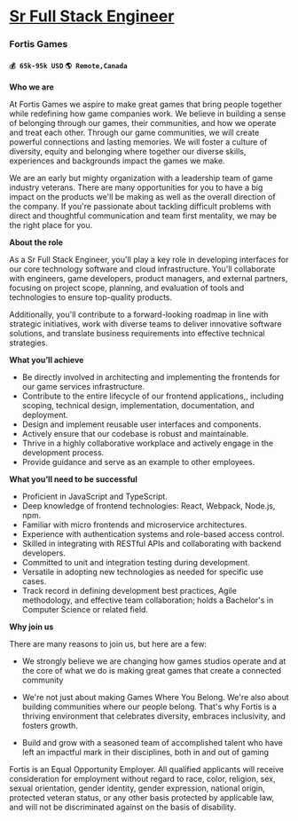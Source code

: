 # [Sr Full Stack Engineer](https://www.remotewlb.com/apply/sr-full-stack-engineer-40150)  
### Fortis Games  
#### `💰 65k-95k USD` `🌎 Remote,Canada`  

**Who we are**

At Fortis Games we aspire to make great games that bring people together while redefining how game companies work. We believe in building a sense of belonging through our games, their communities, and how we operate and treat each other. Through our game communities, we will create powerful connections and lasting memories. We will foster a culture of diversity, equity and belonging where together our diverse skills, experiences and backgrounds impact the games we make.

We are an early but mighty organization with a leadership team of game industry veterans. There are many opportunities for you to have a big impact on the products we'll be making as well as the overall direction of the company. If you're passionate about tackling difficult problems with direct and thoughtful communication and team first mentality, we may be the right place for you.

 **About the role**

As a Sr Full Stack Engineer, you'll play a key role in developing interfaces for our core technology software and cloud infrastructure. You'll collaborate with engineers, game developers, product managers, and external partners, focusing on project scope, planning, and evaluation of tools and technologies to ensure top-quality products.  
  
Additionally, you'll contribute to a forward-looking roadmap in line with strategic initiatives, work with diverse teams to deliver innovative software solutions, and translate business requirements into effective technical strategies.

**What you’ll achieve**

  * Be directly involved in architecting and implementing the frontends for our game services infrastructure.
  * Contribute to the entire lifecycle of our frontend applications,, including scoping, technical design, implementation, documentation, and deployment.
  * Design and implement reusable user interfaces and components.
  * Actively ensure that our codebase is robust and maintainable.
  * Thrive in a highly collaborative workplace and actively engage in the development process.
  * Provide guidance and serve as an example to other employees.

**What you’ll need to be successful**

  * Proficient in JavaScript and TypeScript.
  * Deep knowledge of frontend technologies: React, Webpack, Node.js, npm.
  * Familiar with micro frontends and microservice architectures.
  * Experience with authentication systems and role-based access control.
  * Skilled in integrating with RESTful APIs and collaborating with backend developers.
  * Committed to unit and integration testing during development.
  * Versatile in adopting new technologies as needed for specific use cases.
  * Track record in defining development best practices, Agile methodology, and effective team collaboration; holds a Bachelor's in Computer Science or related field.

**Why join us**

There are many reasons to join us, but here are a few:

  * We strongly believe we are changing how games studios operate and at the core of what we do is making great games that create a connected community
  * We're not just about making Games Where You Belong. We're also about building communities where our people belong. That's why Fortis is a thriving environment that celebrates diversity, embraces inclusivity, and fosters growth.

  * Build and grow with a seasoned team of accomplished talent who have left an impactful mark in their disciplines, both in and out of gaming

Fortis is an Equal Opportunity Employer. All qualified applicants will receive consideration for employment without regard to race, color, religion, sex, sexual orientation, gender identity, gender expression, national origin, protected veteran status, or any other basis protected by applicable law, and will not be discriminated against on the basis of disability.

